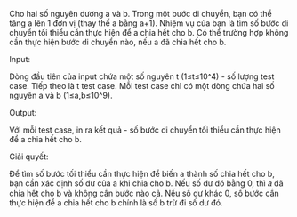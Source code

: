 Cho hai số nguyên dương a và b. Trong một bước di chuyển, bạn có thể tăng a lên 1 đơn vị (thay thế a bằng a+1). Nhiệm vụ của bạn là tìm số bước di chuyển tối thiểu cần thực hiện để a chia hết cho b. Có thể trường hợp không cần thực hiện bước di chuyển nào, nếu a đã chia hết cho b.

Input:

Dòng đầu tiên của input chứa một số nguyên t (1≤t≤10^4) - số lượng test case. Tiếp theo là t test case.
Mỗi test case chỉ có một dòng chứa hai số nguyên a và b (1≤a,b≤10^9).

Output:

Với mỗi test case, in ra kết quả - số bước di chuyển tối thiểu cần thực hiện để a chia hết cho b.

Giải quyết:

Để tìm số bước tối thiểu cần thực hiện để biến a thành số chia hết cho b, bạn cần xác định số dư của a khi chia cho b. Nếu số dư đó bằng 0, thì 𝑎 đã chia hết cho b và không cần bước nào cả. Nếu số dư khác 0, số bước cần thực hiện để a chia hết cho b chính là số b trừ đi số dư đó.
